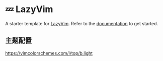 # 💤 LazyVim

A starter template for [LazyVim](https://github.com/LazyVim/LazyVim).
Refer to the [documentation](https://lazyvim.github.io/installation) to get started.

## 主题配置

https://vimcolorschemes.com/i/top/b.light

```lua

```

```

```
